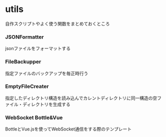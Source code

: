 # utils
自作スクリプトやよく使う関数をまとめておくところ  

### JSONFormatter  
jsonファイルをフォーマットする

### FileBackupper  
指定ファイルのバックアップを毎正時行う

### EmptyFileCreater  
指定したディレクトリ構造を読み込んでカレントディレクトリに同一構造の空ファイル・ディレクトリを生成する

### WebSocket Bottle&Vue  
BottleとVue.jsを使ってWebSocket通信をする際のテンプレート

